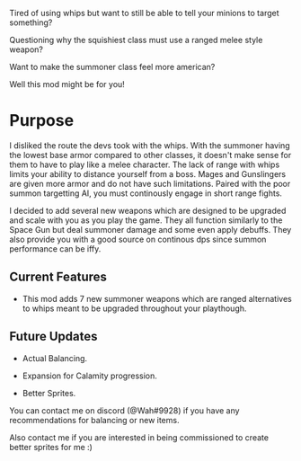 
Tired of using whips but want to still be able to tell your minions to target something?

Questioning why the squishiest class must use a ranged melee style weapon?

Want to make the summoner class feel more american?

Well this mod might be for you!

<h1>Purpose</h1>

I disliked the route the devs took with the whips. With the summoner having the lowest base armor compared to other classes, 
it doesn't make sense for them to have to play like a melee character. The lack of range with whips limits your ability to distance yourself from a boss.
Mages and Gunslingers are given more armor and do not have such limitations. Paired with the poor summon targetting AI, you must continously engage in short range fights.

I decided to add several new weapons which are designed to be upgraded and scale with you as you play the game. 
They all function similarly to the Space Gun but deal summoner damage and some even apply debuffs.
They also provide you with a good source on continous dps since summon performance can be iffy.

<h2>Current Features</h2>

- This mod adds 7 new summoner weapons which are ranged alternatives to whips meant to be upgraded throughout your playthough. 

<h2>Future Updates</h2>

- Actual Balancing.

- Expansion for Calamity progression.

- Better Sprites.

You can contact me on discord (@Wah#9928) if you have any recommendations for balancing or new items.

Also contact me if you are interested in being commissioned to create better sprites for me :)

